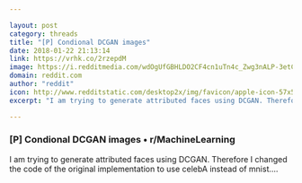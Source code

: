 ```yaml
---

layout: post
category: threads
title: "[P] Condional DCGAN images"
date: 2018-01-22 21:13:14
link: https://vrhk.co/2rzepdM
image: https://i.redditmedia.com/wdOgUfGBHLDO2CF4cn1uTn4c_Zwg3nALP-3etCRZle4.png?w=320&s=7494c4d4a2d1a0fb6ad028d3cd2d6ee7
domain: reddit.com
author: "reddit"
icon: http://www.redditstatic.com/desktop2x/img/favicon/apple-icon-57x57.png
excerpt: "I am trying to generate attributed faces using DCGAN. Therefore I changed the code of the original implementation to use celebA instead of mnist...."

---
```


### [P] Condional DCGAN images • r/MachineLearning

I am trying to generate attributed faces using DCGAN. Therefore I changed the code of the original implementation to use celebA instead of mnist....
